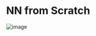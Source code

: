 # NN from Scratch
![image](https://github.com/user-attachments/assets/160c8ada-2a95-44ef-b9bf-28a75829b3bb)

